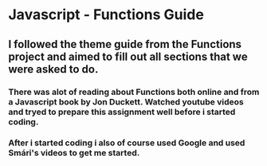 # Javascript - Functions Guide

## I followed the theme guide from the Functions project and aimed to fill out all sections that we were asked to do. 
### There was alot of reading about Functions both online and from a Javascript book by Jon Duckett. Watched youtube videos and tryed to prepare this assignment well before i started coding. 
### After i started coding i also of course used Google and used Smári's videos to get me started.
